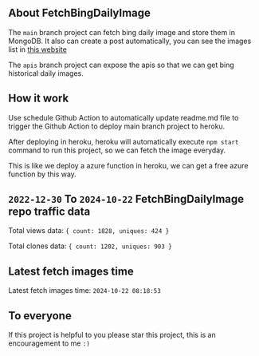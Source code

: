 ## About FetchBingDailyImage

The `main` branch project can fetch bing daily image and store them in MongoDB.
It also can create a post automatically, you can see the images list in [this website](https://oursalbum.netlify.app)

The `apis` branch project can expose the apis so that we can get bing historical daily images.

## How it work

Use schedule Github Action to automatically update readme.md file to trigger the Github Action to deploy main branch project to heroku.

After deploying in heroku, heroku will automatically execute `npm start` command to run this project, so we can fetch the image everyday.

This is like we deploy a azure function in heroku, we can get a free azure function by this way.

## `2022-12-30` To `2024-10-22` FetchBingDailyImage repo traffic data

Total views data: `{ count: 1828, uniques: 424 }`

Total clones data: `{ count: 1202, uniques: 903 }`

## Latest fetch images time

Latest fetch images time: `2024-10-22 08:18:53`

## To everyone

If this project is helpful to you please star this project, this is an encouragement to me `:)`



